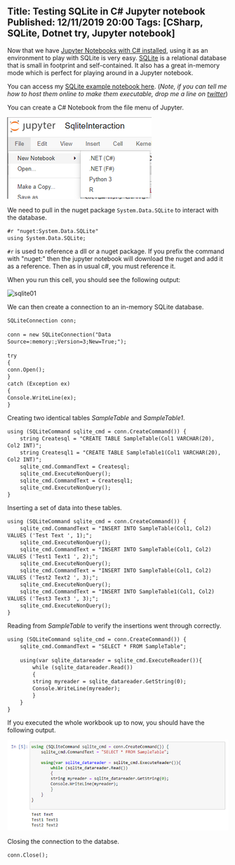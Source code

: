 Title: Testing SQLite in C# Jupyter notebook
Published: 12/11/2019 20:00
Tags: [CSharp, SQLite, Dotnet try, Jupyter notebook] 
---

Now that we have [Jupyter Notebooks with C# installed](/posts/jupyter-notebook-csharp-r), using it as an environment to play with SQLite is very easy. [SQLite](https://www.sqlite.org/index.html) is a relational database that is small in footprint and self-contained. It also has a great in-memory mode which is perfect for playing around in a Jupyter notebook. 

You can access my [SQLite example notebook here](https://github.com/ewinnington/noteb/blob/master/SqliteInteraction.ipynb). (*Note, if you can tell me how to host them online to make them executable, drop me a line on [twitter](https://twitter.com/ThrowATwit)*) 

You can create a C# Notebook from the file menu of Jupyter. 

![new-notebook](posts/images/jupyter-notebook-csharp-r/new-notebook.png)

We need to pull in the nuget package ```System.Data.SQLite``` to interact with the database. 

```CSharp
#r "nuget:System.Data.SQLite"
using System.Data.SQLite;
```

```#r``` is used to reference a dll or a nuget package. If you prefix the command with "nuget:" then the jupyter notebook will download the nuget and add it as a reference. Then as in usual c#, you must reference it.

When you run this cell, you should see the following output: 

![sqlite01](posts/images/jupyter-notebook-csharp-r/sqlite01.png)

We can then create a connection to an in-memory SQLite database. 
```CSharp
SQLiteConnection conn;

conn = new SQLiteConnection("Data Source=:memory:;Version=3;New=True;");

try
{
conn.Open();
}
catch (Exception ex)
{
Console.WriteLine(ex); 
}
```

Creating two identical tables *SampleTable* and *SampleTable1*. 
```
using (SQLiteCommand sqlite_cmd = conn.CreateCommand()) {
    string Createsql = "CREATE TABLE SampleTable(Col1 VARCHAR(20), Col2 INT)";
    string Createsql1 = "CREATE TABLE SampleTable1(Col1 VARCHAR(20), Col2 INT)";
    sqlite_cmd.CommandText = Createsql;
    sqlite_cmd.ExecuteNonQuery();
    sqlite_cmd.CommandText = Createsql1;
    sqlite_cmd.ExecuteNonQuery();
}
```

Inserting a set of data into these tables. 
```
using (SQLiteCommand sqlite_cmd = conn.CreateCommand()) {
    sqlite_cmd.CommandText = "INSERT INTO SampleTable(Col1, Col2) VALUES ('Test Text ', 1);";
    sqlite_cmd.ExecuteNonQuery();
    sqlite_cmd.CommandText = "INSERT INTO SampleTable(Col1, Col2) VALUES ('Test1 Text1 ', 2);";
    sqlite_cmd.ExecuteNonQuery();
    sqlite_cmd.CommandText = "INSERT INTO SampleTable(Col1, Col2) VALUES ('Test2 Text2 ', 3);";
    sqlite_cmd.ExecuteNonQuery();
    sqlite_cmd.CommandText = "INSERT INTO SampleTable1(Col1, Col2) VALUES ('Test3 Text3 ', 3);";
    sqlite_cmd.ExecuteNonQuery();
}
```

Reading from *SampleTable* to verify the insertions went through correctly. 
```
using (SQLiteCommand sqlite_cmd = conn.CreateCommand()) {
    sqlite_cmd.CommandText = "SELECT * FROM SampleTable";

    using(var sqlite_datareader = sqlite_cmd.ExecuteReader()){
        while (sqlite_datareader.Read())
        {
        string myreader = sqlite_datareader.GetString(0);
        Console.WriteLine(myreader);
        }
    }
}
```

If you executed the whole workbook up to now, you should have the following output. 

![sqlite05](posts/images/jupyter-notebook-csharp-r/sqlite05.png)

Closing the connection to the databse.
```
conn.Close();
```
